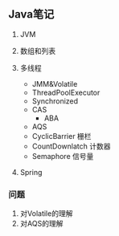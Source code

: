 ## Java笔记
1.  JVM  
2.  数组和列表
3.  多线程
    - JMM&Volatile
    - ThreadPoolExecutor
    - Synchronized
    - CAS
        - ABA
    - AQS
    - CyclicBarrier 栅栏
    - CountDownlatch 计数器
    - Semaphore 信号量
    
4.  Spring

### 问题
1. 对Volatile的理解
2. 对AQS的理解

    
  

